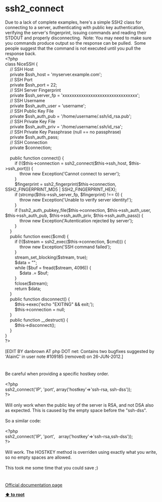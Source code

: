 # ssh2_connect




<div class="phpcode"><span class="html">
Due to a lack of complete examples, here&apos;s a simple SSH2 class for connecting to a server, authenticating with public key authentication, verifying the server&apos;s fingerprint, issuing commands and reading their STDOUT and properly disconnecting.&#xA0; Note: You may need to make sure you commands produce output so the response can be pulled.&#xA0; Some people suggest that the command is not executed until you pull the response back.
<br><span class="default">&lt;?php
<br></span><span class="keyword">class </span><span class="default">NiceSSH </span><span class="keyword">{
<br>&#xA0; &#xA0; </span><span class="comment">// SSH Host
<br>&#xA0; &#xA0; </span><span class="keyword">private </span><span class="default">$ssh_host </span><span class="keyword">= </span><span class="string">&apos;myserver.example.com&apos;</span><span class="keyword">;
<br>&#xA0; &#xA0; </span><span class="comment">// SSH Port
<br>&#xA0; &#xA0; </span><span class="keyword">private </span><span class="default">$ssh_port </span><span class="keyword">= </span><span class="default">22</span><span class="keyword">;
<br>&#xA0; &#xA0; </span><span class="comment">// SSH Server Fingerprint
<br>&#xA0; &#xA0; </span><span class="keyword">private </span><span class="default">$ssh_server_fp </span><span class="keyword">= </span><span class="string">&apos;xxxxxxxxxxxxxxxxxxxxxxxxxxxxxxxx&apos;</span><span class="keyword">;
<br>&#xA0; &#xA0; </span><span class="comment">// SSH Username
<br>&#xA0; &#xA0; </span><span class="keyword">private </span><span class="default">$ssh_auth_user </span><span class="keyword">= </span><span class="string">&apos;username&apos;</span><span class="keyword">;
<br>&#xA0; &#xA0; </span><span class="comment">// SSH Public Key File
<br>&#xA0; &#xA0; </span><span class="keyword">private </span><span class="default">$ssh_auth_pub </span><span class="keyword">= </span><span class="string">&apos;/home/username/.ssh/id_rsa.pub&apos;</span><span class="keyword">;
<br>&#xA0; &#xA0; </span><span class="comment">// SSH Private Key File
<br>&#xA0; &#xA0; </span><span class="keyword">private </span><span class="default">$ssh_auth_priv </span><span class="keyword">= </span><span class="string">&apos;/home/username/.ssh/id_rsa&apos;</span><span class="keyword">;
<br>&#xA0; &#xA0; </span><span class="comment">// SSH Private Key Passphrase (null == no passphrase)
<br>&#xA0; &#xA0; </span><span class="keyword">private </span><span class="default">$ssh_auth_pass</span><span class="keyword">;
<br>&#xA0; &#xA0; </span><span class="comment">// SSH Connection
<br>&#xA0; &#xA0; </span><span class="keyword">private </span><span class="default">$connection</span><span class="keyword">;
<br>&#xA0; &#xA0; 
<br>&#xA0; &#xA0; public function </span><span class="default">connect</span><span class="keyword">() {
<br>&#xA0; &#xA0; &#xA0; &#xA0; if (!(</span><span class="default">$this</span><span class="keyword">-&gt;</span><span class="default">connection </span><span class="keyword">= </span><span class="default">ssh2_connect</span><span class="keyword">(</span><span class="default">$this</span><span class="keyword">-&gt;</span><span class="default">ssh_host</span><span class="keyword">, </span><span class="default">$this</span><span class="keyword">-&gt;</span><span class="default">ssh_port</span><span class="keyword">))) {
<br>&#xA0; &#xA0; &#xA0; &#xA0; &#xA0; &#xA0; throw new </span><span class="default">Exception</span><span class="keyword">(</span><span class="string">&apos;Cannot connect to server&apos;</span><span class="keyword">);
<br>&#xA0; &#xA0; &#xA0; &#xA0; }
<br>&#xA0; &#xA0; &#xA0; &#xA0; </span><span class="default">$fingerprint </span><span class="keyword">= </span><span class="default">ssh2_fingerprint</span><span class="keyword">(</span><span class="default">$this</span><span class="keyword">-&gt;</span><span class="default">connection</span><span class="keyword">, </span><span class="default">SSH2_FINGERPRINT_MD5 </span><span class="keyword">| </span><span class="default">SSH2_FINGERPRINT_HEX</span><span class="keyword">);
<br>&#xA0; &#xA0; &#xA0; &#xA0; if (</span><span class="default">strcmp</span><span class="keyword">(</span><span class="default">$this</span><span class="keyword">-&gt;</span><span class="default">ssh_server_fp</span><span class="keyword">, </span><span class="default">$fingerprint</span><span class="keyword">) !== </span><span class="default">0</span><span class="keyword">) {
<br>&#xA0; &#xA0; &#xA0; &#xA0; &#xA0; &#xA0; throw new </span><span class="default">Exception</span><span class="keyword">(</span><span class="string">&apos;Unable to verify server identity!&apos;</span><span class="keyword">);
<br>&#xA0; &#xA0; &#xA0; &#xA0; }
<br>&#xA0; &#xA0; &#xA0; &#xA0; if (!</span><span class="default">ssh2_auth_pubkey_file</span><span class="keyword">(</span><span class="default">$this</span><span class="keyword">-&gt;</span><span class="default">connection</span><span class="keyword">, </span><span class="default">$this</span><span class="keyword">-&gt;</span><span class="default">ssh_auth_user</span><span class="keyword">, </span><span class="default">$this</span><span class="keyword">-&gt;</span><span class="default">ssh_auth_pub</span><span class="keyword">, </span><span class="default">$this</span><span class="keyword">-&gt;</span><span class="default">ssh_auth_priv</span><span class="keyword">, </span><span class="default">$this</span><span class="keyword">-&gt;</span><span class="default">ssh_auth_pass</span><span class="keyword">)) {
<br>&#xA0; &#xA0; &#xA0; &#xA0; &#xA0; &#xA0; throw new </span><span class="default">Exception</span><span class="keyword">(</span><span class="string">&apos;Autentication rejected by server&apos;</span><span class="keyword">);
<br>&#xA0; &#xA0; &#xA0; &#xA0; }
<br>&#xA0; &#xA0; }
<br>&#xA0; &#xA0; public function </span><span class="default">exec</span><span class="keyword">(</span><span class="default">$cmd</span><span class="keyword">) {
<br>&#xA0; &#xA0; &#xA0; &#xA0; if (!(</span><span class="default">$stream </span><span class="keyword">= </span><span class="default">ssh2_exec</span><span class="keyword">(</span><span class="default">$this</span><span class="keyword">-&gt;</span><span class="default">connection</span><span class="keyword">, </span><span class="default">$cmd</span><span class="keyword">))) {
<br>&#xA0; &#xA0; &#xA0; &#xA0; &#xA0; &#xA0; throw new </span><span class="default">Exception</span><span class="keyword">(</span><span class="string">&apos;SSH command failed&apos;</span><span class="keyword">);
<br>&#xA0; &#xA0; &#xA0; &#xA0; }
<br>&#xA0; &#xA0; &#xA0; &#xA0; </span><span class="default">stream_set_blocking</span><span class="keyword">(</span><span class="default">$stream</span><span class="keyword">, </span><span class="default">true</span><span class="keyword">);
<br>&#xA0; &#xA0; &#xA0; &#xA0; </span><span class="default">$data </span><span class="keyword">= </span><span class="string">&quot;&quot;</span><span class="keyword">;
<br>&#xA0; &#xA0; &#xA0; &#xA0; while (</span><span class="default">$buf </span><span class="keyword">= </span><span class="default">fread</span><span class="keyword">(</span><span class="default">$stream</span><span class="keyword">, </span><span class="default">4096</span><span class="keyword">)) {
<br>&#xA0; &#xA0; &#xA0; &#xA0; &#xA0; &#xA0; </span><span class="default">$data </span><span class="keyword">.= </span><span class="default">$buf</span><span class="keyword">;
<br>&#xA0; &#xA0; &#xA0; &#xA0; }
<br>&#xA0; &#xA0; &#xA0; &#xA0; </span><span class="default">fclose</span><span class="keyword">(</span><span class="default">$stream</span><span class="keyword">);
<br>&#xA0; &#xA0; &#xA0; &#xA0; return </span><span class="default">$data</span><span class="keyword">;
<br>&#xA0; &#xA0; }
<br>&#xA0; &#xA0; public function </span><span class="default">disconnect</span><span class="keyword">() {
<br>&#xA0; &#xA0; &#xA0; &#xA0; </span><span class="default">$this</span><span class="keyword">-&gt;</span><span class="default">exec</span><span class="keyword">(</span><span class="string">&apos;echo &quot;EXITING&quot; &amp;&amp; exit;&apos;</span><span class="keyword">);
<br>&#xA0; &#xA0; &#xA0; &#xA0; </span><span class="default">$this</span><span class="keyword">-&gt;</span><span class="default">connection </span><span class="keyword">= </span><span class="default">null</span><span class="keyword">;
<br>&#xA0; &#xA0; }
<br>&#xA0; &#xA0; public function </span><span class="default">__destruct</span><span class="keyword">() {
<br>&#xA0; &#xA0; &#xA0; &#xA0; </span><span class="default">$this</span><span class="keyword">-&gt;</span><span class="default">disconnect</span><span class="keyword">();
<br>&#xA0; &#xA0; }
<br>}
<br></span><span class="default">?&gt;
<br></span>
<br>[EDIT BY danbrown AT php DOT net: Contains two bugfixes suggested by &apos;AlainC&apos; in user note #109185 (removed) on 26-JUN-2012.]</span>
</div>
  

#


<div class="phpcode"><span class="html">
Be careful when providing a specific hostkey order. <br><br><span class="default">&lt;?php<br>ssh2_connect</span><span class="keyword">(</span><span class="string">&apos;IP&apos;</span><span class="keyword">, </span><span class="string">&apos;port&apos;</span><span class="keyword">, array(</span><span class="string">&apos;hostkey&apos;</span><span class="keyword">=&gt;</span><span class="string">&apos;ssh-rsa, ssh-dss&apos;</span><span class="keyword">));<br></span><span class="default">?&gt;<br></span><br>Will only work when the public key of the server is RSA, and not DSA also as expected. This is caused by the empty space before the &quot;ssh-dss&quot;. <br><br>So a similar code:<br><br><span class="default">&lt;?php<br>ssh2_connect</span><span class="keyword">(</span><span class="string">&apos;IP&apos;</span><span class="keyword">, </span><span class="string">&apos;port&apos;</span><span class="keyword">,&#xA0;&#xA0; array(</span><span class="string">&apos;hostkey&apos;</span><span class="keyword">=&gt;</span><span class="string">&apos;ssh-rsa,ssh-dss&apos;</span><span class="keyword">));<br></span><span class="default">?&gt;<br></span><br>Will work. The HOSTKEY method is overriden using exactly what you write, so no empty spaces are allowed.<br><br>This took me some time that you could save ;)</span>
</div>
  

#

[Official documentation page](https://www.php.net/manual/en/function.ssh2-connect.php)

**[⬆ to root](/)**